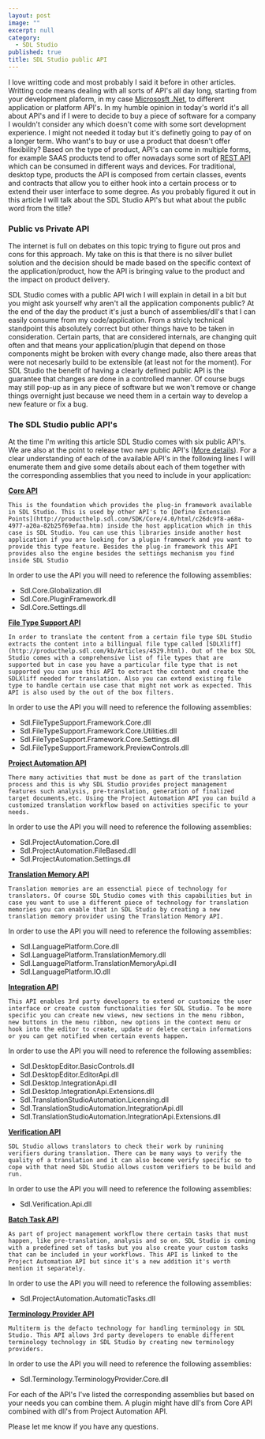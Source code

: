```yaml
---
layout: post
image: ""
excerpt: null
category: 
  - SDL Studio
published: true
title: SDL Studio public API
---
```





<p class="dropcap"> I love writting code and most probably I said it before in other articles. Writting code means dealing with all sorts of API's all day long, starting from your development plaform, in my case <a href="https://www.microsoft.com/net" target="_blank">Micrososft .Net</a>, to different application or platform API's. In my humble opinion in today's world it's all about API's and if I were to decide to buy a piece of software for a company I wouldn't consider any which doesn't come with some sort development experience. I might not needed it today but it's definetly going to pay of on a longer term. Who want's to buy or use a product that doesn't offer flexibility? Based on the type of product, API's can come in multiple forms, for example SAAS products tend to offer nowadays some sort of <a href="https://en.wikipedia.org/wiki/Representational_state_transferREST" target="_blank">REST API</a> which can be consumed in different ways and devices. For traditional, desktop type, products the API is composed from certain classes, events and contracts that allow you to either hook into a certain process or to extend their user interface to some degree. As you probably figured it out in this article I will talk about the SDL Studio API's but what about the public word from the title?</p>

### Public vs Private API
The internet is full on debates on this topic trying to figure out pros and cons for this approach. My take on this is that there is no silver bullet solution and the decision should be made based on the specific context of the application/product, how the API is bringing value to the product and the impact on product delivery.

SDL Studio comes with a public API wich I will explain in detail in a bit but you might ask yourself why aren't all the application components public? At the end of the day the product it's just a bunch of assemblies/dll's that I can easily consume from my code/application. From a stricly technical standpoint this absolutely correct but other things have to be taken in consideration. Certain parts, that are considered internals, are changing quit often and that means your application/plugin that depend on those components might be broken with every change made, also there areas that were not necesarly build to be extensible (at least not for the moment). For SDL Studio the benefit of having a clearly defined public API is the  guarantee that changes are done in a controlled manner. Of course bugs may still pop-up as in any piece of software but we won't remove or change things overnight just because we need them in a certain way to develop a new feature or fix a bug.

### The SDL Studio public API's

At the time I'm writing this article SDL Studio comes with six public API's. We are also at the point to release two new public API's ([More details](https://community.sdl.com/developers/language-developers/f/61/t/6451)). For a clear understanding of each of the available API's in the following lines I will enumerate them and give some details about each of them together with the corresponding assemblies that you need to include in your application:

**[Core API](http://producthelp.sdl.com/SDK/Core/4.0/html/ecbcf309-0686-4cc0-85ef-a8963f73d369.htm)**

`This is the foundation which provides the plug-in framework available in SDL Studio. This is used by other API's to [Define Extension Points](http://producthelp.sdl.com/SDK/Core/4.0/html/c26dc9f8-a68a-4977-a20a-82b25f69efaa.htm) inside the host application which in this case is SDL Studio. You can use this libraries inside another host application if you are looking for a plugin framework and you want to provide this type feature. Besides the plug-in framework this API provides also the engine besides the settings mechanism you find inside SDL Studio`

In order to use the API you will need to reference the following assemblies:
- Sdl.Core.Globalization.dll
- Sdl.Core.PluginFramework.dll
- Sdl.Core.Settings.dll

**[File Type Support API](http://producthelp.sdl.com/SDK/FileTypeSupport/4.0/html/1f5584af-9763-46ff-894b-08127a2421a7.htm)**

`In order to translate the content from a certain file type SDL Studio extracts the content into a billingual file type called [SDLXliff](http://producthelp.sdl.com/kb/Articles/4529.html). Out of the box SDL Studio comes with a comprehensive list of file types that are supported but in case you have a particular file type that is not supported you can use this API to extract the content and create the SDLXliff needed for translation. Also you can extend existing file type to handle certain use case that might not work as expected. This API is also used by the out of the box filters.`

In order to use the API you will need to reference the following assemblies:
- Sdl.FileTypeSupport.Framework.Core.dll
- Sdl.FileTypeSupport.Framework.Core.Utilities.dll
- Sdl.FileTypeSupport.Framework.Core.Settings.dll
- Sdl.FileTypeSupport.Framework.PreviewControls.dll

**[Project Automation API](http://producthelp.sdl.com/SDK/ProjectAutomationApi/4.0/html/b986e77a-82d2-4049-8610-5159c55fddd3.htm)**

`There many activities that must be done as part of the translation process and this is why SDL Studio provides project management features such analysis, pre-translation, generation of finalized target documents,etc. Using the Project Automation API you can build a customized translation workflow based on activities specific to your needs.`

In order to use the API you will need to reference the following assemblies:
- Sdl.ProjectAutomation.Core.dll
- Sdl.ProjectAutomation.FileBased.dll
- Sdl.ProjectAutomation.Settings.dll

**[Translation Memory API](http://producthelp.sdl.com/SDK/TranslationMemoryApi/4.0/html/790076c4-fb7c-4c3d-9ad5-e7691c317500.htm)**

`Translation memories are an essenctial piece of technology for translators. Of course SDL Studio comes with this capabilities but in case you want to use a different piece of technology for translation memories you can enable that in SDL Studio by creating a new translation memory provider using the Translation Memory API.`

In order to use the API you will need to reference the following assemblies:
- Sdl.LanguagePlatform.Core.dll
- Sdl.LanguagePlatform.TranslationMemory.dll
- Sdl.LanguagePlatform.TranslationMemoryApi.dll
- Sdl.LanguagePlatform.IO.dll

**[Integration API](http://producthelp.sdl.com/SDK/StudioIntegrationApi/4.0/html/135dcb1c-535b-46a9-8063-b83be4a06d82.htm)**

`This API enables 3rd party developers to extend or customize the user interface or create custom functionalities for SDL Studio. To be more specific you can create new views, new sections in the menu ribbon, new buttons in the menu ribbon, new options in the context menu or hook into the editor to create, update or delete certain informations or you can get notified when certain events happen.`

In order to use the API you will need to reference the following assemblies:
- Sdl.DesktopEditor.BasicControls.dll
- Sdl.DesktopEditor.EditorApi.dll
- Sdl.Desktop.IntegrationApi.dll
- Sdl.Desktop.IntegrationApi.Extensions.dll
- Sdl.TranslationStudioAutomation.Licensing.dll
- Sdl.TranslationStudioAutomation.IntegrationApi.dll
- Sdl.TranslationStudioAutomation.IntegrationApi.Extensions.dll

**[Verification API](http://producthelp.sdl.com/SDK/Verification/4.0/html/4bc459fe-8ca2-4686-8764-616ebb5ce526.htm)**

`SDL Studio allows translators to check their work by runining verifiers during translation. There can be many ways to verify the quality of a translation and it can also become verify specific so to cope with that need SDL Studio allows custom verifiers to be build and run.`

In order to use the API you will need to reference the following assemblies:
- Sdl.Verification.Api.dll

**[Batch Task API](https://community.sdl.com/developers/language-developers/f/61/t/6451)**

`As part of project management workflow there certain tasks that must happen, like pre-translation, analysis and so on. SDL Studio is coming with a predefined set of tasks but you also create your custom tasks that can be included in your workflows. This API is linked to the Project Automation API but since it's a new addition it's worth mention it separately.`

In order to use the API you will need to reference the following assemblies:
- Sdl.ProjectAutomation.AutomaticTasks.dll

**[Terminology Provider API](https://community.sdl.com/developers/language-developers/f/61/t/6451)**

`Multiterm is the defacto technology for handling terminology in SDL Studio. This API allows 3rd party developers to enable different terminology technology in SDL Studio by creating new terminology providers.`

In order to use the API you will need to reference the following assemblies:
- Sdl.Terminology.TerminologyProvider.Core.dll

For each of the API's I've listed the corresponding assemblies but based on your needs you can combine them. A plugin might have dll's from Core API combined with dll's from Project Automation API.

Please let me know if you have any questions.



